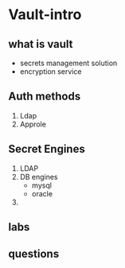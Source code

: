 # Vault-intro


## what is vault  
* secrets management solution
* encryption service

## Auth methods
1. Ldap
2. Approle


## Secret Engines
1. LDAP
2. DB engines  
   * mysql
   * oracle
3. 


## labs

## questions

